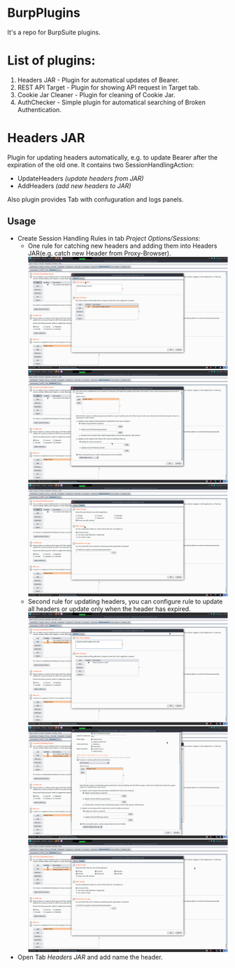 # BurpPlugins
It's a repo for BurpSuite plugins.

# List of plugins:
1. Headers JAR - Plugin for automatical updates of Bearer. 
2. REST API Target - Plugin for showing API request in Target tab.
3. Cookie Jar Cleaner - Plugin for cleaning of Cookie Jar. 
4. AuthChecker - Simple plugin for automatical searching of Broken Authentication.

# Headers JAR
Plugin for updating headers automatically, e.g. to update Bearer after the expiration of the old one.
It contains two SessionHandlingAction:
- UpdateHeaders *(update headers from JAR)*
- AddHeaders *(add new headers to JAR)*

Also plugin provides Tab with confuguration and logs panels.

## Usage
* Create Session Handling Rules in tab *Project Options/Sessions*:
  - One rule for catching new headers and adding them into Headers JAR(e.g. catch new Header from Proxy-Browser).
    ![Details of 1-st rule](.README/Headers/add_details.png)
    ![Rule Action of 1-st rule](.README/Headers/add_rule.png)
    ![Scope of 1-st rule](.README/Headers/add_scope.png)
  - Second rule for updating headers, you can configure rule to update all headers or update only when the header has expired.
    ![Details of 2-nd rule](.README/Headers/update_details.png)
    ![Action of 2-nd rule](.README/Headers/update_rule.png)
    ![Scope of 2-nd rule](.README/Headers/update_scope.png)
* Open Tab *Headers JAR* and add name the header.

    


